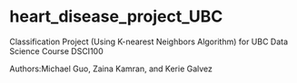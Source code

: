 # heart_disease_project_UBC
Classification Project (Using K-nearest Neighbors Algorithm) for UBC Data Science Course DSCI100

Authors:Michael Guo, Zaina Kamran, and Kerie Galvez
